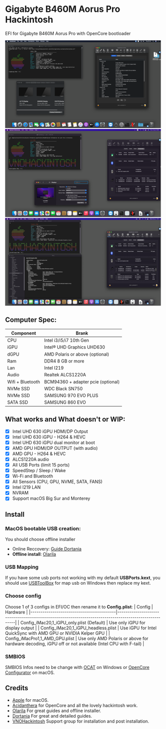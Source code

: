 # Gigabyte B460M Aorus Pro Hackintosh

EFI for Gigabyte B460M Aorus Pro with OpenCore bootloader

![descrizione](./Screenshot/amd-gpu.png)
![descrizione](./Screenshot/uhd630.png)
![descrizione](./Screenshot/uhd630-dual-monitor.png)

## Computer Spec:

| Component        | Brank                              |
| ---------------- | ---------------------------------- |
| CPU              | Intel i3/i5/i7 10th Gen            |
| iGPU             | Intel® UHD Graphics UHD630         |
| dGPU             | AMD Polaris or above (optional)    |
| Ram              | DDR4 8 GB or more                  |
| Lan              | Intel I219                         |
| Audio            | Realtek ALCS1220A                  |
| Wifi + Bluetooth | BCM94360 + adapter pcie (optional) |
| NVMe SSD         | WDC Black SN750                    |
| NVMe SSD         | SAMSUNG 970 EVO PLUS               |
| SATA SSD         | SAMSUNG 860 EVO                    |

## What works and What doesn't or WIP:

- [x] Intel UHD 630 iGPU HDMI/DP Output
- [x] Intel UHD 630 iGPU - H264 & HEVC
- [x] Intel UHD 630 iGPU dual monitor at boot
- [x] AMD GPU HDMI/DP OUTPUT (with audio) 
- [x] AMD GPU - H264 & HEVC
- [x] ALCS1220A audio
- [x] All USB Ports (limit 15 ports)
- [x] SpeedStep / Sleep / Wake
- [x] Wi-Fi and Bluetooth 
- [x] All Sensors (CPU, GPU, NVME, SATA, FANS)
- [x] Intel I219 LAN
- [x] NVRAM
- [x] Support macOS Big Sur and Monterey

## Install
### MacOS bootable USB creation:

You should choose offline installer
- Online Reccovery: [Guide Dortania](https://dortania.github.io/OpenCore-Install-Guide/installer-guide/)
- **Offline install**: [Olarila](https://www.olarila.com/topic/20908-guide-easy-fast-and-perfect-hackintosh-vanilla-step-by-step-clover-and-opencore-bootloader/) 

### USB Mapping
If you have some usb ports not working with my default **USBPorts.kext**, you should use [USBToolBox](https://github.com/USBToolBox/tool) for map usb on Windows then replace my kext.

### Choose config
Choose 1 of 3 configs in EFI/OC then rename it to **Config.plist**:
| Config                                    | Hardware                                                                                               |
|-------------------------------------------|--------------------------------------------------------------------------------------------------------|
| Config_iMac20,1_iGPU_only.plist (Default) | Use only iGPU for display output                                                                       |
| Config_iMac20,1_iGPU_headless.plist       | Use iGPU for Intel QuickSync with AMD GPU or NVIDIA Kelper GPU                                         |
| Config_iMacPro1,1_AMD_GPU.plist           | Use only AMD Polaris or above for hardware decoding, iGPU off or not available (Intel CPU with F-tail) |

### SMBIOS
SMBIOS Infos need to be change with [OCAT](https://github.com/ic005k/QtOpenCoreConfig) on Windows or [OpenCore Configurator](https://mackie100projects.altervista.org/opencore-configurator/) on macOS.

## Credits

- [Apple](https://apple.com) for macOS.
- [Acidanthera](https://github.com/acidanthera) for OpenCore and all the lovely hackintosh work.
- [Olarila](https://www.olarila.com/) For great guides and offline installer.
- [Dortania](https://dortania.github.io/OpenCore-Install-Guide) For great and detailed guides.
- [VNOHackintosh](https://facebook.com/VNOHackintosh) Support group for installation and post installation.
